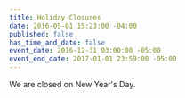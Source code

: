 ```yaml
---
title: Holiday Closures
date: 2016-05-01 15:23:00 -04:00
published: false
has_time_and_date: false
event_date: 2016-12-31 03:00:00 -05:00
event_end_date: 2017-01-01 23:59:00 -05:00
---
```


We are closed on New Year's Day. 